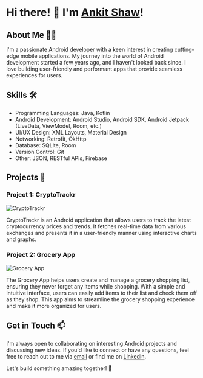 # Hi there! 👋 I'm [Ankit Shaw](https://github.com/Ankitsh-rtx/)!

## About Me 🙋‍♂️

I'm a passionate Android developer with a keen interest in creating cutting-edge mobile applications. My journey into the world of Android development started a few years ago, and I haven't looked back since. I love building user-friendly and performant apps that provide seamless experiences for users.

## Skills 🛠️

- Programming Languages: Java, Kotlin
- Android Development: Android Studio, Android SDK, Android Jetpack (LiveData, ViewModel, Room, etc.)
- UI/UX Design: XML Layouts, Material Design
- Networking: Retrofit, OkHttp
- Database: SQLite, Room
- Version Control: Git
- Other: JSON, RESTful APIs, Firebase

## Projects 🚀

### Project 1: CryptoTrackr

![CryptoTrackr]([https://example.com/crypto_trackr.png](https://github.com/Ankitsh-rtx/CoinTrackr))

CryptoTrackr is an Android application that allows users to track the latest cryptocurrency prices and trends. It fetches real-time data from various exchanges and presents it in a user-friendly manner using interactive charts and graphs.

### Project 2: Grocery App

![Grocery App](https://example.com/grocery_app.png)

The Grocery App helps users create and manage a grocery shopping list, ensuring they never forget any items while shopping. With a simple and intuitive interface, users can easily add items to their list and check them off as they shop. This app aims to streamline the grocery shopping experience and make it more organized for users.

## Get in Touch 📫

I'm always open to collaborating on interesting Android projects and discussing new ideas. If you'd like to connect or have any questions, feel free to reach out to me via [email](mailto:ankitshaw1112@gmail.com) or find me on [LinkedIn](https://www.linkedin.com/in/imankitshaw/).

Let's build something amazing together! 🚀
